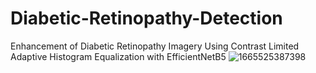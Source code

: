 # Diabetic-Retinopathy-Detection
 Enhancement of Diabetic Retinopathy Imagery Using Contrast Limited Adaptive Histogram Equalization with EfficientNetB5
![1665525387398](https://user-images.githubusercontent.com/52205339/195206165-f972ddd4-81bc-442c-be44-f1498a7b88c1.jpg)
